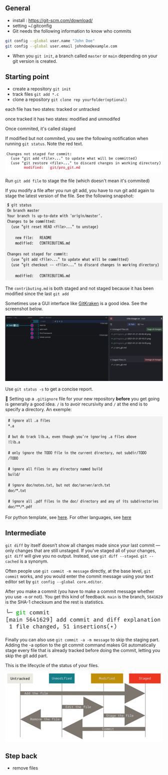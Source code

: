 ## General

- install : https://git-scm.com/download/
- setting ~/.gitconfig
- Git needs the following information to know who commits

```bash
git config --global user.name "John Doe"
git config --global user.email johndoe@example.com
```

- When you `git init`, a branch called `master` or `main` depending on your git version is created.

## Starting point

- create a repository
  `git init`
- track files
  `git add *.c`
- clone a repository
  `git clone rep yourfolder(optional)`

each file has two states: tracked or untracked

once tracked it has two states: modified and unmodifed

Once commited, it's called staged

If modified but not commited, you see the following notification when running `git status`. Note the red text.

![](img/pro_git/2021-01-21-20-06-42.png)

Run `git add file` to stage the file (which doesn't mean it's commited)

If you modify a file after you run git add, you have to run git add again to stage the latest version of the file. See the following snapshot:

![](img/pro_git/2021-01-21-20-10-21.png)

The `contributing.md` is both staged and not staged because it has been modified since the last `git add`

Sometimes use a GUI interface like [GitKraken](https://www.gitkraken.com/) is a good idea. See the screenshot below.

![](img/pro_git/2021-01-21-20-29-24.png)

Use `git status -s` to get a concise report.

💯 Setting up a `.gitignore` file for your new repository **before** you get going is generally a good idea. `/` is to avoir recursivity and `/` at the end is to specify a directory. An exemple:

![](img/pro_git/2021-01-21-20-16-05.png)

For python template, see [here](https://github.com/github/gitignore/blob/master/Python.gitignore). For other languages, see [here](https://github.com/github/gitignore)

## Intermediate

`git diff` by itself doesn’t show all changes made since your last commit — only changes that are still unstaged. If you’ve staged all of your changes, `git diff` will give you no output. Instead, use `git diff --staged`. `git --cached` is a synonym.

Often people use `git commit -m message` directly, at the base level, `git commit` works, and you would enter the commit message using your text editor set by `git config --global core.editor`.

After you make a commit (you have to make a commit message whether you use `-m` or not). You get this kind of feedback. `main` is the branch, `5641629` is the SHA-1 checksum and the rest is statistics.

![](img/pro_git/2021-01-21-20-34-47.png)

Finally you can also use `git commit -a -m message` to skip the staging part. Adding the -a option to the git commit command makes Git automatically stage every file that is already tracked before doing the commit, letting you skip the git add part.

This is the lifecycle of the status of your files.

![](img/pro_git/2021-01-21-20-39-55.png)

## Step back

- remove files
